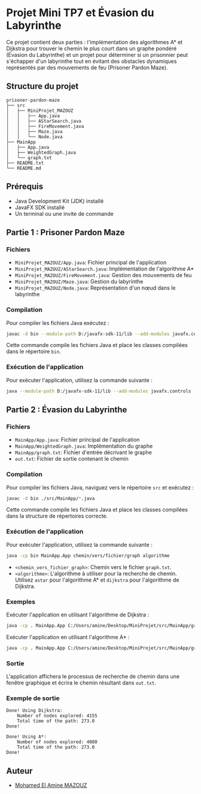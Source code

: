 # Projet Mini TP7 et Évasion du Labyrinthe

Ce projet contient deux parties : l'implémentation des algorithmes A* et Dijkstra pour trouver le chemin le plus court dans un graphe pondéré (Évasion du Labyrinthe) et un projet pour déterminer si un prisonnier peut s'échapper d'un labyrinthe tout en évitant des obstacles dynamiques représentés par des mouvements de feu (Prisoner Pardon Maze).

## Structure du projet

```
prisoner-pardon-maze
├── src
│   ├── MiniProjet_MAZOUZ
│   │   ├── App.java
│   │   ├── AStarSearch.java
│   │   ├── FireMovement.java
│   │   ├── Maze.java
│   │   └── Node.java
├── MainApp
│   ├── App.java
│   ├── WeightedGraph.java
│   └── graph.txt
├── README.txt
└── README.md
```

## Prérequis

- Java Development Kit (JDK) installé
- JavaFX SDK installé
- Un terminal ou une invite de commande

## Partie 1 : Prisoner Pardon Maze

### Fichiers

- `MiniProjet_MAZOUZ/App.java`: Fichier principal de l'application
- `MiniProjet_MAZOUZ/AStarSearch.java`: Implémentation de l'algorithme A*
- `MiniProjet_MAZOUZ/FireMovement.java`: Gestion des mouvements de feu
- `MiniProjet_MAZOUZ/Maze.java`: Gestion du labyrinthe
- `MiniProjet_MAZOUZ/Node.java`: Représentation d'un nœud dans le labyrinthe

### Compilation

Pour compiler les fichiers Java exécutez :

```sh
javac -d bin --module-path D:/javafx-sdk-11/lib --add-modules javafx.controls ./src/MiniProjet_MAZOUZ/*.java
```

Cette commande compile les fichiers Java et place les classes compilées dans le répertoire `bin`.

### Exécution de l'application

Pour exécuter l'application, utilisez la commande suivante :

```sh
java --module-path D:/javafx-sdk-11/lib --add-modules javafx.controls -cp bin MiniProjet_MAZOUZ.App
```

## Partie 2 : Évasion du Labyrinthe

### Fichiers

- `MainApp/App.java`: Fichier principal de l'application
- `MainApp/WeightedGraph.java`: Implémentation du graphe
- `MainApp/graph.txt`: Fichier d'entrée décrivant le graphe
- `out.txt`: Fichier de sortie contenant le chemin

### Compilation

Pour compiler les fichiers Java, naviguez vers le répertoire `src` et exécutez :

```sh
javac -d bin ./src/MainApp/*.java
```

Cette commande compile les fichiers Java et place les classes compilées dans la structure de répertoires correcte.

### Exécution de l'application

Pour exécuter l'application, utilisez la commande suivante :

```sh
java -cp bin MainApp.App chemin/vers/fichier/graph algorithme
```

- `<chemin_vers_fichier_graph>`: Chemin vers le fichier `graph.txt`.
- `<algorithme>`: L'algorithme à utiliser pour la recherche de chemin. Utilisez `astar` pour l'algorithme A* et `dijkstra` pour l'algorithme de Dijkstra.

### Exemples

Exécuter l'application en utilisant l'algorithme de Dijkstra :

```sh
java -cp . MainApp.App C:/Users/amine/Desktop/MiniProjet/src/MainApp/graph.txt dijkstra
```

Exécuter l'application en utilisant l'algorithme A* :

```sh
java -cp . MainApp.App C:/Users/amine/Desktop/MiniProjet/src/MainApp/graph.txt astar
```

### Sortie

L'application affichera le processus de recherche de chemin dans une fenêtre graphique et écrira le chemin résultant dans `out.txt`.

### Exemple de sortie

```
Done! Using Dijkstra:
    Number of nodes explored: 4155
    Total time of the path: 273.0
Done!

Done! Using A*:
    Number of nodes explored: 4080
    Total time of the path: 273.0
Done!
```

## Auteur

- [Mohamed El Amine MAZOUZ](mailto:mohamed-el-amine.mazouz@etu.u-paris.fr)